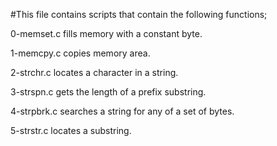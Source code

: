#This file contains scripts that contain the following functions;

0-memset.c fills memory with a constant byte.

1-memcpy.c copies memory area.

2-strchr.c locates a character in a string.

3-strspn.c gets the length of a prefix substring.

4-strpbrk.c searches a string for any of a set of bytes.

5-strstr.c locates a substring.


